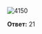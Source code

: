 ![4150](https://user-images.githubusercontent.com/34346128/152186528-f1d92ad3-bf91-4e6b-96f5-e84eebcd02f2.png)

**Ответ:** 21
